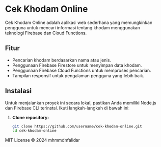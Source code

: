 # Cek Khodam Online

Cek Khodam Online adalah aplikasi web sederhana yang memungkinkan pengguna untuk mencari informasi tentang khodam menggunakan teknologi Firebase dan Cloud Functions.

## Fitur

- Pencarian khodam berdasarkan nama atau jenis.
- Penggunaan Firebase Firestore untuk menyimpan data khodam.
- Penggunaan Firebase Cloud Functions untuk memproses pencarian.
- Tampilan responsif untuk pengalaman pengguna yang lebih baik.

## Instalasi

Untuk menjalankan proyek ini secara lokal, pastikan Anda memiliki Node.js dan Firebase CLI terinstal. Ikuti langkah-langkah di bawah ini:

1. **Clone repository:**

   ```bash
   git clone https://github.com/username/cek-khodam-online.git
   cd cek-khodam-online

MIT License © 2024 mhmmdnfalidar